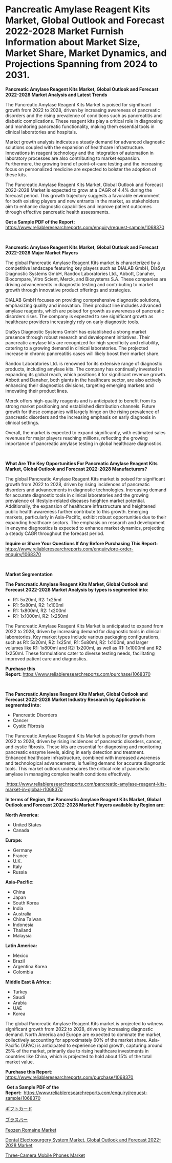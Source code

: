 <p><h1>Pancreatic Amylase Reagent Kits Market, Global Outlook and Forecast 2022-2028 Market Furnish Information about Market Size, Market Share, Market Dynamics, and Projections Spanning from 2024 to 2031.</h1></p><p><strong>Pancreatic Amylase Reagent Kits Market, Global Outlook and Forecast 2022-2028 Market Analysis and Latest Trends</strong></p>
<p><p>The Pancreatic Amylase Reagent Kits Market is poised for significant growth from 2022 to 2028, driven by increasing awareness of pancreatic disorders and the rising prevalence of conditions such as pancreatitis and diabetic complications. These reagent kits play a critical role in diagnosing and monitoring pancreatic functionality, making them essential tools in clinical laboratories and hospitals. </p><p>Market growth analysis indicates a steady demand for advanced diagnostic solutions coupled with the expansion of healthcare infrastructure. Innovations in reagent technology and the integration of automation in laboratory processes are also contributing to market expansion. Furthermore, the growing trend of point-of-care testing and the increasing focus on personalized medicine are expected to bolster the adoption of these kits.</p><p>The Pancreatic Amylase Reagent Kits Market, Global Outlook and Forecast 2022-2028 Market is expected to grow at a CAGR of 4.4% during the forecast period. This growth trajectory suggests a favorable environment for both existing players and new entrants in the market, as stakeholders aim to enhance diagnostic capabilities and improve patient outcomes through effective pancreatic health assessments.</p></p>
<p><strong>Get a Sample PDF of the Report:&nbsp;</strong> <a href="https://www.reliableresearchreports.com/enquiry/request-sample/1068370">https://www.reliableresearchreports.com/enquiry/request-sample/1068370</a></p>
<p>&nbsp;</p>
<p><strong>Pancreatic Amylase Reagent Kits Market, Global Outlook and Forecast 2022-2028 Major Market Players</strong></p>
<p><p>The global Pancreatic Amylase Reagent Kits market is characterized by a competitive landscape featuring key players such as DIALAB GmbH, DiaSys Diagnostic Systems GmbH, Randox Laboratories Ltd., Abbott, Danaher, Biocompare, Vitro Scient, Merck, and Biosystems S.A. These companies are driving advancements in diagnostic testing and contributing to market growth through innovative product offerings and strategies.</p><p>DIALAB GmbH focuses on providing comprehensive diagnostic solutions, emphasizing quality and innovation. Their product line includes advanced amylase reagents, which are poised for growth as awareness of pancreatic disorders rises. The company is expected to see significant growth as healthcare providers increasingly rely on early diagnostic tools.</p><p>DiaSys Diagnostic Systems GmbH has established a strong market presence through robust research and development initiatives. Their pancreatic amylase kits are recognized for high specificity and reliability, catering to a growing demand in clinical laboratories. The projected increase in chronic pancreatitis cases will likely boost their market share.</p><p>Randox Laboratories Ltd. is renowned for its extensive range of diagnostic products, including amylase kits. The company has continually invested in expanding its global reach, which positions it for significant revenue growth. Abbott and Danaher, both giants in the healthcare sector, are also actively enhancing their diagnostics divisions, targeting emerging markets and innovating their product lines.</p><p>Merck offers high-quality reagents and is anticipated to benefit from its strong market positioning and established distribution channels. Future growth for these companies will largely hinge on the rising prevalence of pancreatic disorders and the increasing emphasis on early diagnosis in clinical settings. </p><p>Overall, the market is expected to expand significantly, with estimated sales revenues for major players reaching millions, reflecting the growing importance of pancreatic amylase testing in global healthcare diagnostics.</p></p>
<p>&nbsp;</p>
<p><strong>What Are The Key Opportunities For Pancreatic Amylase Reagent Kits Market, Global Outlook and Forecast 2022-2028 Manufacturers?</strong></p>
<p><p>The global Pancreatic Amylase Reagent Kits market is poised for significant growth from 2022 to 2028, driven by rising incidences of pancreatic disorders and advancements in diagnostic technologies. Increasing demand for accurate diagnostic tools in clinical laboratories and the growing prevalence of lifestyle-related diseases heighten market potential. Additionally, the expansion of healthcare infrastructure and heightened public health awareness further contribute to this growth. Emerging markets, particularly in Asia-Pacific, exhibit robust opportunities due to their expanding healthcare sectors. The emphasis on research and development in enzyme diagnostics is expected to enhance market dynamics, projecting a steady CAGR throughout the forecast period.</p></p>
<p><strong>Inquire or Share Your Questions If Any Before Purchasing This Report:</strong> <a href="https://www.reliableresearchreports.com/enquiry/pre-order-enquiry/1068370">https://www.reliableresearchreports.com/enquiry/pre-order-enquiry/1068370</a></p>
<p>&nbsp;</p>
<p><strong>Market Segmentation</strong></p>
<p><strong>The Pancreatic Amylase Reagent Kits Market, Global Outlook and Forecast 2022-2028 Market Analysis by types is segmented into:</strong></p>
<p><ul><li>R1: 5x20ml, R2: 1x25ml</li><li>R1: 5x80ml, R2: 1x100ml</li><li>R1: 1x800ml, R2: 1x200ml</li><li>R1: 1x1000ml, R2: 1x250ml</li></ul></p>
<p><p>The Pancreatic Amylase Reagent Kits Market is anticipated to expand from 2022 to 2028, driven by increasing demand for diagnostic tools in clinical laboratories. Key market types include various packaging configurations, such as R1: 5x20ml, R2: 1x25ml, R1: 5x80ml, R2: 1x100ml, and larger volumes like R1: 1x800ml and R2: 1x200ml, as well as R1: 1x1000ml and R2: 1x250ml. These formulations cater to diverse testing needs, facilitating improved patient care and diagnostics.</p></p>
<p><strong>Purchase this Report:&nbsp;</strong><a href="https://www.reliableresearchreports.com/purchase/1068370">https://www.reliableresearchreports.com/purchase/1068370</a></p>
<p>&nbsp;</p>
<p><strong>The Pancreatic Amylase Reagent Kits Market, Global Outlook and Forecast 2022-2028 Market Industry Research by Application is segmented into:</strong></p>
<p><ul><li>Pancreatic Disorders</li><li>Cancer</li><li>Cystic Fibrosis</li></ul></p>
<p><p>The Pancreatic Amylase Reagent Kits Market is poised for growth from 2022 to 2028, driven by rising incidences of pancreatic disorders, cancer, and cystic fibrosis. These kits are essential for diagnosing and monitoring pancreatic enzyme levels, aiding in early detection and treatment. Enhanced healthcare infrastructure, combined with increased awareness and technological advancements, is fueling demand for accurate diagnostic tools. This market outlook underscores the critical role of pancreatic amylase in managing complex health conditions effectively.</p></p>
<p><a href="https://www.reliableresearchreports.com/pancreatic-amylase-reagent-kits-market-in-global-r1068370">&nbsp;https://www.reliableresearchreports.com/pancreatic-amylase-reagent-kits-market-in-global-r1068370</a></p>
<p><strong>In terms of Region, the Pancreatic Amylase Reagent Kits Market, Global Outlook and Forecast 2022-2028 Market Players available by Region are:</strong></p>
<p>
    <p> <strong> North America: </strong>
        <ul>
            <li>United States</li>
            <li>Canada</li>
        </ul>
        </p> 
    <p> <strong> Europe: </strong>
        <ul>
            <li>Germany</li>
            <li>France</li>
            <li>U.K.</li>
            <li>Italy</li>
            <li>Russia</li>
        </ul>
        </p> 
    <p> <strong> Asia-Pacific: </strong>
        <ul>
            <li>China</li>
            <li>Japan</li>
            <li>South Korea</li>
            <li>India</li>
            <li>Australia</li>
            <li>China Taiwan</li>
            <li>Indonesia</li>
            <li>Thailand</li>
            <li>Malaysia</li>
        </ul>
        </p> 
    <p> <strong> Latin America: </strong>
        <ul>
            <li>Mexico</li>
            <li>Brazil</li>
            <li>Argentina Korea</li>
            <li>Colombia</li>
        </ul>
        </p> 
    <p> <strong> Middle East & Africa: </strong>
        <ul>
            <li>Turkey</li>
            <li>Saudi</li>
            <li>Arabia</li>
            <li>UAE</li>
            <li>Korea</li>
        </ul>
    </p>
    </p>
<p><p>The global Pancreatic Amylase Reagent Kits market is projected to witness significant growth from 2022 to 2028, driven by increasing diagnostic demand. North America and Europe are expected to dominate the market, collectively accounting for approximately 60% of the market share. Asia-Pacific (APAC) is anticipated to experience rapid growth, capturing around 25% of the market, primarily due to rising healthcare investments in countries like China, which is projected to hold about 15% of the total market value.</p></p>
<p><strong>Purchase this Report: </strong><a href="https://www.reliableresearchreports.com/purchase/1068370">https://www.reliableresearchreports.com/purchase/1068370</a></p>
<p>&nbsp;<strong>Get a Sample PDF of the Report:&nbsp;&nbsp;</strong><a href="https://www.reliableresearchreports.com/enquiry/request-sample/1068370">https://www.reliableresearchreports.com/enquiry/request-sample/1068370</a></p>
<p><strong></strong></p>
<p><p><a href="https://medium.com/@zionmetz1960/2024%E5%B9%B4%E3%81%8B%E3%82%892031%E5%B9%B4%E3%81%BE%E3%81%A7%E3%81%AE%E3%83%88%E3%83%AC%E3%83%B3%E3%83%89%E3%81%8B%E3%82%89%E6%88%A6%E7%95%A5%E3%81%BE%E3%81%A7-%E3%82%B0%E3%83%AD%E3%83%BC%E3%83%90%E3%83%AB%E3%82%AE%E3%83%95%E3%83%88%E3%82%AB%E3%83%BC%E3%83%89%E5%B8%82%E5%A0%B4%E3%81%AE%E3%83%8A%E3%83%93%E3%82%B2%E3%83%BC%E3%83%88-0531c2e86cf4">ギフトカード</a></p><p><a href="https://medium.com/@durgin521/%E9%9D%92%E9%8A%85%E3%83%90%E3%83%BC%E5%B8%82%E5%A0%B4-%E3%82%B0%E3%83%AD%E3%83%BC%E3%83%90%E3%83%AB%E3%81%8A%E3%82%88%E3%81%B3%E5%9C%B0%E5%9F%9F%E5%88%86%E6%9E%90-%E5%9C%B0%E5%9F%9F-%E5%9B%BD%E5%88%A5%E5%88%86%E6%9E%90-%E3%81%8A%E3%82%88%E3%81%B3%E7%AB%B6%E4%BA%89%E7%92%B0%E5%A2%83%E3%81%AB%E7%84%A6%E7%82%B9%E3%82%92%E5%BD%93%E3%81%A6%E3%81%9F%E5%88%86%E6%9E%90%E3%81%A8%E4%BA%88%E6%B8%AC-2024%E5%B9%B4-2031%E5%B9%B4-8ac231a2b411">ブラスバー</a></p><p><a href="https://medium.com/@aylinschumm/insights-into-the-feozen-romaine-market-market-players-market-size-geographical-regions-and-594db9d69218">Feozen Romaine Market</a></p><p><a href="https://github.com/santosh758595/Market-Research-Report-List-6/blob/main/dental-electrosurgery-system-market-global-outlook-and-forecast-2022-2028-market.md">Dental Electrosurgery System Market, Global Outlook and Forecast 2022-2028 Market</a></p><p><a href="https://medium.com/@aylinschumm/global-three-camera-mobile-phones-market-analysis-trends-forecasts-and-growth-opportunities-60fa08d97ebd">Three-Camera Mobile Phones Market</a></p></p>